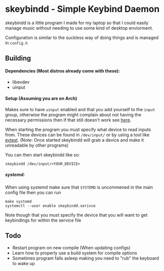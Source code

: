 # skeybindd - Simple Keybind Daemon

skeybindd is a little program I made for my laptop so that I could easily manage music without needing to use some kind of desktop enviorment.

Configuration is similar to the suckless way of doing things and is managed in `config.h`

## Building

#### Dependencies (Most distros already come with these):

- libevdev
- uinput

#### Setup (Assuming you are on Arch)

Makes sure to have `uinput` enabled and that you add yourself to the `input` group, otherwise the program might complain about not having the necessary permissions then if that still doesn't work see [here](https://bbs.archlinux.org/viewtopic.php?pid=821783#p821783).

When starting the program you must specify what device to read inputs from. These devices can be found in `/dev/input/` or by using a tool like [evtest](https://cgit.freedesktop.org/evtest/). (Note: Once started skeybindd will grab a device and make it unreadable by other programs)

You can then start skeybindd like so:
``````
skeybindd /dev/input/<YOUR_DEVICE>
``````

##### systemd:
When using systemd make sure that `SYSTEMD` is uncommened in the main config file then you can run
``````
make systemd
systemctl --user enable skeybindd.serivce
``````
Note though that you must specify the device that you will want to get keybindings for within the service file


## Todo

- Restart program on new compile (When updating configs)
- Learn how to properly use a build system for compile options 
- Sometimes program falls asleep making you need to "rub" the keyboard to wake up